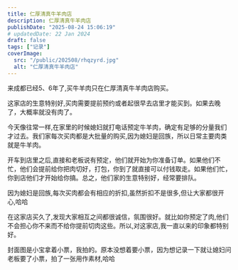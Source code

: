 ```yaml
---
title: 仁厚清真牛羊肉店
description: 仁厚清真牛羊肉店
publishDate: "2025-08-24 15:06:19"
# updatedDate: 22 Jan 2024
draft: false
tags: ["记录"]
coverImage: 
  src: "/public/202508/rhqzyrd.jpg"
  alt: "仁厚清真牛羊肉店"
---
```


来成都已经5、6年了,买牛羊肉只在仁厚清真牛羊肉店购买。

这家店的生意特别好,买肉需要提前预约或者起很早去店里才能买到。如果去晚了，大概率就没有肉了。

今天像往常一样,在家里的时候媳妇就打电话预定牛羊肉，确定有足够的分量我们才过去。我们家每次买肉都是大批量的购买,因为媳妇是回族，所以日常主要肉类就是牛羊肉。

开车到店里之后,直接和老板说有预定，他们就开始为你准备订单。如果他们不忙，他们会提前给你把肉切好，打包，你到了就直接可以付钱取走。如果他们忙，你到店他们才开始给你搞。总之，他们家的生意特别好，经常要排队。

因为媳妇是回族,每次买肉都会有相应的折扣,虽然折扣不是很多,但让大家都很开心,哈哈

在这家店买久了,发现大家相互之间都很诚信，氛围很好。就比如你预定了肉,他们不会担心你不来而不给你提前切肉这些。所以,对这家店,我一直以来的印象都特别好。

封面图是小宝拿着小票，我拍的。原本没想着要小票，因为想记录一下就让媳妇问老板要了小票，拍了一张用作素材,哈哈








